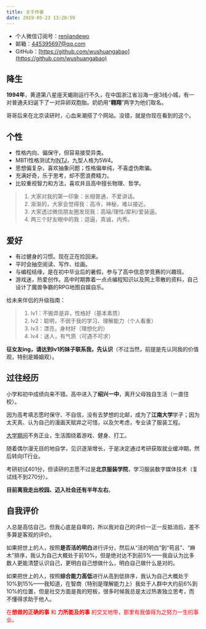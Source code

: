 ```yaml
---
title: 关于作者
date: 2019-05-23 13:20:59
---
```



- 个人微信订阅号：[renjiandewo](https://weixin.sogou.com/weixin?type=1&s_from=input&query=%E4%BA%BA%E9%97%B4%E7%9A%84%E6%88%91)
- 邮箱：445395697@qq.com
- GitHub：[https://github.com/wushuangabao](https://github.com/wushuangabao)

## 降生

**1994年**，黄道第八星座天蝎刚运行不久，在中国浙江省沿海一座3线小城，有一对普通夫妇诞下了一对异卵双胞胎。奶奶用“**翱翔**”两字为他们取名。

哥哥后来在北京读研时，心血来潮搭了个网站。没错，就是你现在看到的这个。

## 个性

- 性格内向、偏保守，但容易接受异类。
- MBTI性格测试为[INTJ](https://baike.baidu.com/item/INTJ)，九型人格为5W4。
- 思想偏复杂，喜欢抽象问题；性格偏单纯，不喜虚伪欺骗。
- 充满好奇，乐于思考，却不愿浪费精力。
- 比较重视智力和方法，喜欢并且高中擅长物理、哲学。

> 1. 大家对我的第一印象：长相普通，不爱讲话。
> 2. 渐渐的，大家会觉得我：高冷，神秘，难以接近。
> 3. 大家透过微信朋友圈发现我：高端/理性/犀利/爱装逼。
> 4. 两三个好友眼中的我：逗逼，真诚，内秀。

## 爱好

- 有过健身的习惯。现在正在捡回来。
- 平时会抽空阅读、写作、绘画。
- 与编程结缘，是在初中毕业后的暑假，参与了高中信息学竞赛的兴趣班。
- 游戏迷，热爱创作。高中时期靠着一点点编程知识以及网上零散的资料，自己设计了魔兽争霸的RPG地图自娱自乐。

给未来伴侣的升级指南：
> 1. lv1：不搬弄是非，性格好（基本素质）
> 1. lv2：聪明，不弱于我的学习、理解能力（个人看重）
> 1. lv3：漂亮，身材好（理想化的）
> 1. lv4：迷人，有气质（可遇不可求）

**征女友ing，请达到lv1的妹子联系我，先认识**（不过当然，前提是先认同我的价值观，特别是婚姻观）。

## 过往经历

小学和初中成绩向来不错。高中进入了**绍兴一中**，离开父母独自生活（一直住校）。

因为高考填志愿时保守、不自信，没有去梦想的北邮，成为了**江南大学**学子；因为太天真、认为自己的漫画天赋弃之可惜，以及欠考虑，专业读了服装工程。

[大学期间](https://wushuangabao.github.io/2019/05/22/%E5%A4%A7%E5%AD%A6%E5%89%8D%E4%B8%89%E5%B9%B4%E7%9A%84%E7%AE%80%E7%9F%AD%E5%9B%9E%E5%BF%86/)不务正业，生活围绕着游戏、健身、打工。

随着偶尔漫无目的地自学，见识逐渐增长，于是决定通过考研获取就业缓冲期，然后转向IT行业。

考研初试401分，但读研的志愿不过是**北京服装学院**，学习服装数字媒体技术（复试线不到270分）。

**目前离我走出校园、迈入社会还有半年左右**。

## 自我评价

人总是高估自己。但我心底是自卑的，所以我对自己的评价一正一反抵消后，差不多算是客观的评价。

如果把世上的人，按照**是否活的明白**进行评分，然后从“活的明白”到“苟且”、“麻木”排序，我认为自己大概处于前10%，但是绝对达不到前5%——我自认为比多数人更能清楚认识自己，更明白自己想做什么，明白自己做什么是对的。

如果把世上的人，按照**综合能力高低**进行从高到低排序，我认为自己大概处于10%到15%——我知道，在智商（特别是理解能力上）我处于人群中大约前6%到10%的位置，但是社交方面是我的短板，很多时候我总是太过热衷独立思考，而不懂得求助于他人。

<font color="#FF0000">在**想做的正确的事** 和 **力所能及的事** 的交叉地带，那里有我值得为之努力一生的事业。</font>
